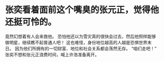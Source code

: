# 张奕看着面前这个嘴臭的张元正，觉得他还挺可怜的。
竟然幻想着有人会来救他。
恐怕他还以为雪灾真的很快会过去，然后他照样能够做明星，继续瞧不起普通人吧！
这也难怪，身份地位越高的人越是恐惧世界末日。
因为他们所拥有的一切财富、地位和社会关系都会荡然无存。
“咱们走吧！”
张奕不想和张元正浪费时间，喊上许浩准备离开。

